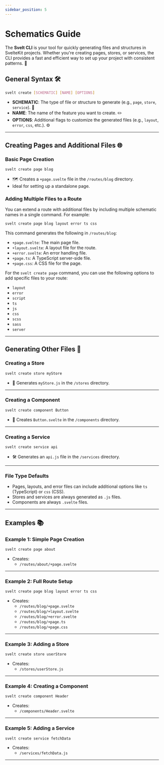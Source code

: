 ```yaml
---
sidebar_position: 5
---
```


# Schematics Guide

The **Svelt CLI** is your tool for quickly generating files and structures in SvelteKit projects. Whether you're creating pages, stores, or services, the CLI provides a fast and efficient way to set up your project with consistent patterns. 🚀

## General Syntax 🛠️

```bash
svelt create [SCHEMATIC] [NAME] [OPTIONS]
```

- **SCHEMATIC**: The type of file or structure to generate (e.g., `page`, `store`, `service`). 🧩
- **NAME**: The name of the feature you want to create. ✏️
- **OPTIONS**: Additional flags to customize the generated files (e.g., `layout`, `error`, `css`, etc.). ⚙️

---

## Creating Pages and Additional Files 🌐

### Basic Page Creation

```bash
svelt create page blog
```

- 🗺️ Creates a `+page.svelte` file in the `/routes/blog` directory.
- Ideal for setting up a standalone page.

### Adding Multiple Files to a Route

You can extend a route with additional files by including multiple schematic names in a single command. For example:

```bash
svelt create page blog layout error ts css
```

This command generates the following in `/routes/blog`:

- `+page.svelte`: The main page file.
- `+layout.svelte`: A layout file for the route.
- `+error.svelte`: An error handling file.
- `+page.ts`: A TypeScript server-side file.
- `+page.css`: A CSS file for the page.

For the `svelt create page` command, you can use the following options to add specific files to your route:

- `layout`
- `error`
- `script`
- `ts`
- `js`
- `css`
- `scss`
- `sass`
- `server`


---

## Generating Other Files 📁

### Creating a Store

```bash
svelt create store myStore
```

- 📂 Generates `myStore.js` in the `/stores` directory.

---

### Creating a Component

```bash
svelt create component Button
```

- 📁 Creates `Button.svelte` in the `/components` directory.

---

### Creating a Service

```bash
svelt create service api
```

- 🛠️ Generates an `api.js` file in the `/services` directory.

---

### File Type Defaults

- Pages, layouts, and error files can include additional options like `ts` (TypeScript) or `css` (CSS).
- Stores and services are always generated as `.js` files.
- Components are always `.svelte` files.

---

## Examples 📚

### Example 1: Simple Page Creation

```bash
svelt create page about
```

- Creates:
    - `/routes/about/+page.svelte`

---

### Example 2: Full Route Setup

```bash
svelt create page blog layout error ts css
```

- Creates:
    - `/routes/blog/+page.svelte`
    - `/routes/blog/+layout.svelte`
    - `/routes/blog/+error.svelte`
    - `/routes/blog/+page.ts`
    - `/routes/blog/+page.css`

---

### Example 3: Adding a Store

```bash
svelt create store userStore
```

- Creates:
    - `/stores/userStore.js`

---

### Example 4: Creating a Component

```bash
svelt create component Header
```

- Creates:
    - `/components/Header.svelte`

---

### Example 5: Adding a Service

```bash
svelt create service fetchData
```

- Creates:
    - `/services/fetchData.js`

---
